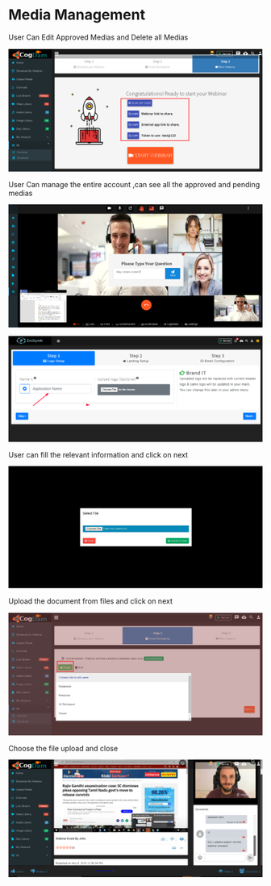 # Media Management

User Can Edit Approved Medias and Delete all Medias

![](../.gitbook/assets/image%20%28272%29.png)

User Can manage the entire account ,can see all the approved and pending medias

![](../.gitbook/assets/image%20%2889%29.png)

![](../.gitbook/assets/image%20%28281%29.png)

User can fill the relevant information and click on next

![](../.gitbook/assets/image%20%28211%29.png)

Upload the document from files and click on next

![](../.gitbook/assets/image%20%28157%29.png)

Choose the file upload and close

![](../.gitbook/assets/image%20%2824%29.png)



